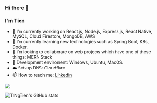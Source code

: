### Hi there 👋


### I'm Tien

- 🔭 I’m currently working on React.js, Node.js, Express.js, React Native, MySQL, Cloud Firestore, MongoDB, AWS 
- 🌱 I’m currently learning new technologies such as Spring Boot, K8s, Docker.
- 👯 I’m looking to collaborate on web projects which have one of these things: MERN Stack
- 🤔 Development enviroment: Windows, Ubuntu, MacOS.
- ☁️ Set-up DNS: Cloudflare
- 📫 How to reach me: [Linkedin](https://www.linkedin.com/in/trngtien/)



<img src="https://github-readme-stats.vercel.app/api?username=TrNgTien&&show_icons=true&title_color=ffffff&icon_color=bb2acf&text_color=daf7dc&bg_color=151515">



![TrNgTien's GitHub stats](https://github-readme-stats.vercel.app/api?username=TrNgTien&show_icons=true&theme=transparent)

